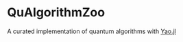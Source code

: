 # QuAlgorithmZoo

A curated implementation of quantum algorithms with [Yao.jl](https://github.com/QuantumBFS/Yao.jl)
